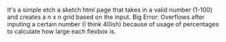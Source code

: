 It's a simple etch a sketch html page that takes in a valid number (1-100) and creates a n x n grid based on the input.
Big Error: Overflows after inputing a certain number (I think 40ish) because of usage of percentages to calculate how large each flexbox is.
